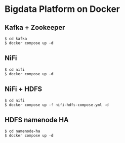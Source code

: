 # Bigdata Platform on Docker

## Kafka + Zookeeper
~~~
$ cd kafka
$ docker compose up -d
~~~

## NiFi
~~~
$ cd nifi
$ docker compose up -d
~~~

## NiFi + HDFS
~~~
$ cd nifi
$ docker compose up -f nifi-hdfs-compose.yml -d
~~~

## HDFS namenode HA
~~~
$ cd namenode-ha
$ docker compose up -d
~~~
